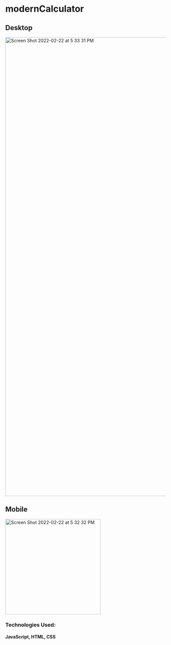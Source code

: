 # modernCalculator
## Desktop
<img width="1440" alt="Screen Shot 2022-02-22 at 5 33 31 PM" src="https://user-images.githubusercontent.com/88525769/155243534-9c72bd37-6c23-4288-ad9b-5c3238b68954.png">

## Mobile
<img width="299" alt="Screen Shot 2022-02-22 at 5 32 32 PM" src="https://user-images.githubusercontent.com/88525769/155243561-5727e72e-73e7-4bab-b527-5db98fb1f88a.png">



### Technologies Used:
#### JavaScript, HTML, CSS
